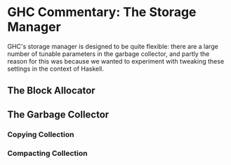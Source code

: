 # GHC Commentary: The Storage Manager


GHC's storage manager is designed to be quite flexible: there are a large number of tunable parameters in the garbage collector, and partly the reason for this was because we wanted to experiment with tweaking these settings in the context of Haskell.

[](/trac/ghc/attachment/wiki/Commentary/Rts/Storage/sm-top.png)

## The Block Allocator

## The Garbage Collector

### Copying Collection

### Compacting Collection